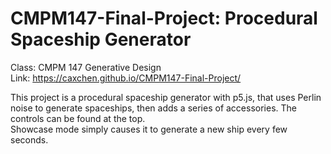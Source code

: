 # CMPM147-Final-Project: Procedural Spaceship Generator

Class: CMPM 147 Generative Design
<br/>
Link: https://caxchen.github.io/CMPM147-Final-Project/

This project is a procedural spaceship generator with p5.js, that uses Perlin noise to generate spaceships, then adds a series of accessories.  The controls can be found at the top.  
Showcase mode simply causes it to generate a new ship every few seconds.

